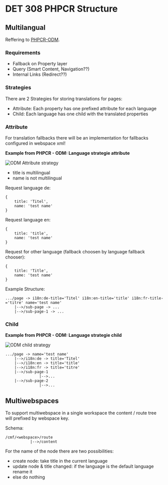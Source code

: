 # DET 308 PHPCR Structure

## Multilangual

Reffering to [PHPCR-ODM](https://doctrine-phpcr-odm.readthedocs.org/en/latest/reference/multilang.html?highlight=language#choosing-the-right-translation-strategy).

### Requirements

* Fallback on Property layer
* Query (Smart Content, Navigation??)
* Internal Links (Redirect??)

### Strategies

There are 2 Strategies for storing translations for pages:

* Attribute: Each property has one prefixed attribute for each language
* Child: Each language has one child with the translated properties

### Attribute

For translation fallbacks there will be an implementation for fallbacks configured in webspace xml!

__Example from PHPCR - ODM: Language strategie attribute__

![ODM Attribute strategy](https://raw2.github.com/sulu-cmf/docs/master/detail-specification/images/locale_attribute.png)

* title is multilingual
* name is not multilingual

Request language de:

```
{
	title: 'Titel',
	name: 'test name'
}
```

Request language en:

```
{
	title: 'title',
	name: 'test name'
}
```

Request for other language (fallback choosen by language fallback chooser):

```
{
	title: 'Title',
	name: 'test name'
}
```

Example Structure:

```
.../page -> i18n:de-title='Titel' i18n:en-title='title' i18n:fr-title-='titre' name='test name'
    |-->/sub-page -> ...
    |-->/sub-page-1 -> ...
```

### Child

__Example from PHPCR - ODM: Language strategie child__

![ODM child strategy](https://raw2.github.com/sulu-cmf/docs/master/detail-specification/images/locale_child.png)

```
.../page -> name='test name'
    |-->/i18n:de -> title='Titel'
    |-->/i18n:en -> title='title'
    |-->/i18n:fr -> title='titre'
    |-->/sub-page-1
    		   |-->...
    |-->/sub-page-2
    		   |-->...
```

## Multiwebspaces

To support multiwebspace in a single workspace the content / route tree will prefixed by webspace key.

Schema: 

```
/cmf/<webspace>/route
           |-->/content
```

For the name of the node there are two possibilities:

* create node: take title in the current language
* update node & title changed: if the language is the default language rename it
* else do nothing
